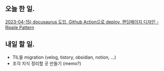 ## 오늘 한 일.

[2023-04-15) docusaurus 도입, Github Action으로 deploy, 랜딩페이지 디자인 - Ripple Pattern](../projects/coding/blog/2023-04-15)

## 내일 할 일.

* TIL들 migration (velog, tistory, obsidian, notion, ...)
* 조각 지식 정리할 곳 만들기 (memo?)